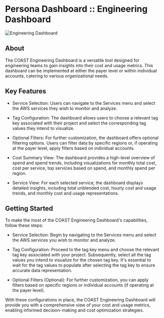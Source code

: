 # Persona Dashboard :: Engineering Dashboard

![Engineering Dashboard](../../../images/coast_banner.png)

## About

The COAST Engineering Dashboard is a versatile tool designed for engineering teams to gain insights into their cost and usage metrics. This dashboard can be implemented at either the payer level or within individual accounts, catering to various organizational needs.


## Key Features
- Service Selection: Users can navigate to the Services menu and select the AWS services they wish to monitor and analyze.

- Tag Configuration: The dashboard allows users to choose a relevant tag key associated with their project and select the corresponding tag values they intend to visualize.

- Optional Filters: For further customization, the dashboard offers optional filtering options. Users can filter data by specific regions or, if operating at the payer level, apply filters based on individual accounts.

- Cost Summary View: The dashboard provides a high-level overview of spend and spend trends, including visualizations for monthly total cost, cost per service, top services based on spend, and monthly spend per region.

- Service View: For each selected service, the dashboard displays detailed insights, including total unblended cost, hourly cost and usage trends, and monthly cost and usage representations.


## Getting Started

To make the most of the COAST Engineering Dashboard's capabilities, follow these steps:

- Service Selection: Begin by navigating to the Services menu and select the AWS services you wish to monitor and analyze.

- Tag Configuration: Proceed to the tag key menu and choose the relevant tag key associated with your project. Subsequently, select all the tag values you intend to visualize for the chosen tag key. It's essential to wait for the tag values to populate after selecting the tag key to ensure accurate data representation.

- Optional Filters (Optional): For further customization, you can apply filters based on specific regions or individual accounts (if operating at the payer level).

With these configurations in place, the COAST Engineering Dashboard will provide you with a comprehensive view of your cost and usage metrics, enabling informed decision-making and cost optimization strategies.


